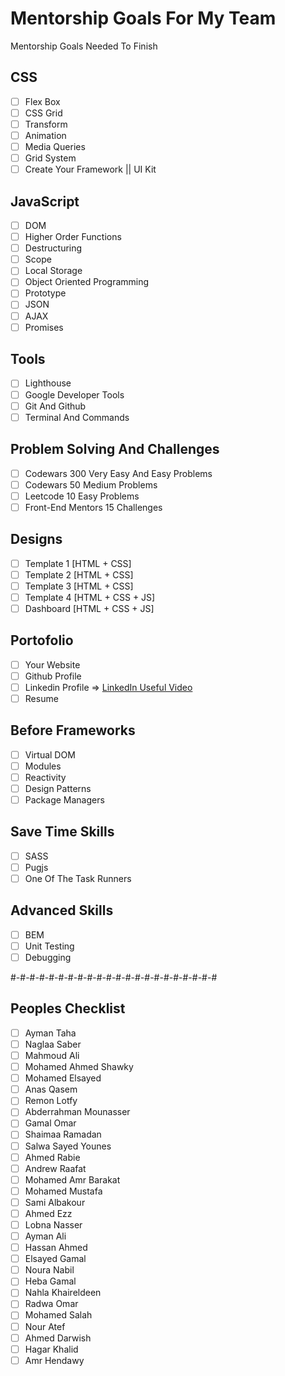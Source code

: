 # Mentorship Goals For My Team

Mentorship Goals Needed To Finish

## CSS

- [ ] Flex Box
- [ ] CSS Grid
- [ ] Transform
- [ ] Animation
- [ ] Media Queries
- [ ] Grid System
- [ ] Create Your Framework || UI Kit

## JavaScript

- [ ] DOM
- [ ] Higher Order Functions
- [ ] Destructuring
- [ ] Scope
- [ ] Local Storage
- [ ] Object Oriented Programming
- [ ] Prototype
- [ ] JSON
- [ ] AJAX
- [ ] Promises

## Tools 

- [ ] Lighthouse
- [ ] Google Developer Tools
- [ ] Git And Github
- [ ] Terminal And Commands

## Problem Solving And Challenges

- [ ] Codewars 300 Very Easy And Easy Problems
- [ ] Codewars 50 Medium Problems
- [ ] Leetcode 10 Easy Problems
- [ ] Front-End Mentors 15 Challenges

## Designs

- [ ] Template 1 [HTML + CSS]
- [ ] Template 2 [HTML + CSS]
- [ ] Template 3 [HTML + CSS]
- [ ] Template 4 [HTML + CSS + JS]
- [ ] Dashboard [HTML + CSS + JS]

## Portofolio

- [ ] Your Website
- [ ] Github Profile
- [ ] Linkedin Profile => [LinkedIn Useful Video](https://www.youtube.com/watch?v=7JysIkTyccs)
- [ ] Resume

## Before Frameworks

- [ ] Virtual DOM
- [ ] Modules
- [ ] Reactivity
- [ ] Design Patterns
- [ ] Package Managers

## Save Time Skills

- [ ] SASS
- [ ] Pugjs
- [ ] One Of The Task Runners

## Advanced Skills

- [ ] BEM
- [ ] Unit Testing
- [ ] Debugging

#-#-#-#-#-#-#-#-#-#-#-#-#-#-#-#-#-#-#-#-#-#

## Peoples Checklist

- [ ] Ayman Taha
- [ ] Naglaa Saber
- [ ] Mahmoud Ali
- [ ] Mohamed Ahmed Shawky
- [ ] Mohamed Elsayed
- [ ] Anas Qasem
- [ ] Remon Lotfy
- [ ] Abderrahman Mounasser
- [ ] Gamal Omar
- [ ] Shaimaa Ramadan
- [ ] Salwa Sayed Younes
- [ ] Ahmed Rabie
- [ ] Andrew Raafat
- [ ] Mohamed Amr Barakat
- [ ] Mohamed Mustafa
- [ ] Sami Albakour
- [ ] Ahmed Ezz
- [ ] Lobna Nasser
- [ ] Ayman Ali
- [ ] Hassan Ahmed
- [ ] Elsayed Gamal
- [ ] Noura Nabil
- [ ] Heba Gamal
- [ ] Nahla Khaireldeen
- [ ] Radwa Omar
- [ ] Mohamed Salah
- [ ] Nour Atef
- [ ] Ahmed Darwish
- [ ] Hagar Khalid
- [ ] Amr Hendawy

